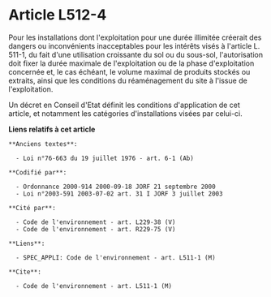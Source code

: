 # Article L512-4

Pour les installations dont l'exploitation pour une durée illimitée créerait des dangers ou inconvénients inacceptables pour
les intérêts visés à l'article L. 511-1, du fait d'une utilisation croissante du sol ou du sous-sol, l'autorisation doit
fixer la durée maximale de l'exploitation ou de la phase d'exploitation concernée et, le cas échéant, le volume maximal de
produits stockés ou extraits, ainsi que les conditions du réaménagement du site à l'issue de l'exploitation.

Un décret en Conseil d'Etat définit les conditions d'application de cet article, et notamment les catégories d'installations
visées par celui-ci.

**Liens relatifs à cet article**

	**Anciens textes**:

	  - Loi n°76-663 du 19 juillet 1976 - art. 6-1 (Ab)

	**Codifié par**:

	  - Ordonnance 2000-914 2000-09-18 JORF 21 septembre 2000
	  - Loi n°2003-591 2003-07-02 art. 31 I JORF 3 juillet 2003

	**Cité par**:

	  - Code de l'environnement - art. L229-38 (V)
	  - Code de l'environnement - art. R229-75 (V)

	**Liens**:

	  - SPEC_APPLI: Code de l'environnement - art. L511-1 (M)

	**Cite**:

	  - Code de l'environnement - art. L511-1 (M)

